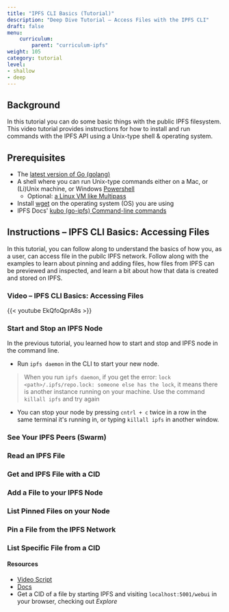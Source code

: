 ```yaml
---
title: "IPFS CLI Basics (Tutorial)"
description: "Deep Dive Tutorial – Access Files with the IPFS CLI"
draft: false
menu:
    curriculum:
        parent: "curriculum-ipfs"
weight: 105
category: tutorial
level:
- shallow
- deep
---
```


## Background
In this tutorial you can do some basic things with the public IPFS filesystem. This video tutorial provides instructions for how to install and run commands with the IPFS API using a Unix-type shell & operating system.

## Prerequisites
* The [latest version of Go (golang)](https://go.dev/doc/install)
* A shell where you can run Unix-type commands either on a Mac, or (Li)Unix machine, or Windows [Powershell](https://docs.microsoft.com/en-us/powershell/scripting/install/installing-powershell-on-windows?view=powershell-7.2)
  * Optional: [a Linux VM like Multipass](https://multipass.run/)
* Install [wget](https://www.tecmint.com/install-wget-in-linux/) on the operating system (OS) you are using
* IPFS Docs' [kubo (go-ipfs) Command-line commands](https://docs.ipfs.tech/reference/kubo/cli/#ipfs)


## Instructions – IPFS CLI Basics: Accessing Files

In this tutorial, you can follow along to understand the basics of how you, as a user, can access file in the pubilc IPFS network. Follow along with the examples to learn about pinning and adding files, how files from IPFS can be previewed and inspected, and learn a bit about how that data is created and stored on IPFS.

### Video – IPFS CLI Basics: Accessing Files

{{< youtube EkQfoQprA8s >}}

### Start and Stop an IPFS Node
In the previous tutorial, you learned how to start and stop and IPFS node in the command line.

* Run `ipfs daemon` in the CLI to start your new node.

>  When you run `ipfs daemon`, if you get the error: `lock <path>/.ipfs/repo.lock: someone else has the lock`, it means there is another instance running on your machine. Use the command `killall ipfs` and try again



* You can stop your node by pressing `cntrl + c` twice in a row in the same terminal it's running in, or typing `killall ipfs` in another window.

### See Your IPFS Peers (Swarm)

### Read an IPFS File

### Get and IPFS File with a CID

### Add a File to your IPFS Node

### List Pinned Files on your Node

### Pin a File from the IPFS Network

### List Specific File from a CID

#### Resources
* [Video Script](https://www.notion.so/protocollabs/Script-IPFS-Basics-Working-with-Files-in-IPFS-4102dc71f5dc4bf49b274bdfcee4c162)
* [Docs](https://docs.ipfs.io/how-to/command-line-quick-start/#take-your-node-online)
* Get a CID of a file by starting IPFS and visiting `localhost:5001/webui` in your browser, checking out _Explore_
